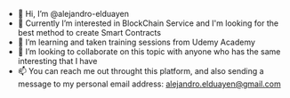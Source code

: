 - 👋 Hi, I’m @alejandro-elduayen
- 👀 Currently I’m interested in BlockChain Service and I'm looking for the best method to create Smart Contracts
- 🌱 I’m learning and taken training sessions from Udemy Academy
- 💞️ I’m looking to collaborate on this topic with anyone who has the same interesting that I have
- 📫 You can reach me out throught this platform, and also sending a message to my personal email address: alejandro.elduayen@gmail.com

<!---
alejandro-elduayen/alejandro-elduayen is a ✨ special ✨ repository because its `README.md` (this file) appears on your GitHub profile.
You can click the Preview link to take a look at your changes.
--->
